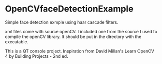 # OpenCVfaceDetectionExample
Simple face detection exmple using haar cascade filters.

xml files come with source openCV. I included one from the source I used to compile the openCV library. It should be put in the directory with the executable.

This is a QT console project.
Inspiration from David Millan's Learn OpenCV 4 by Building Projects - 2nd ed.
